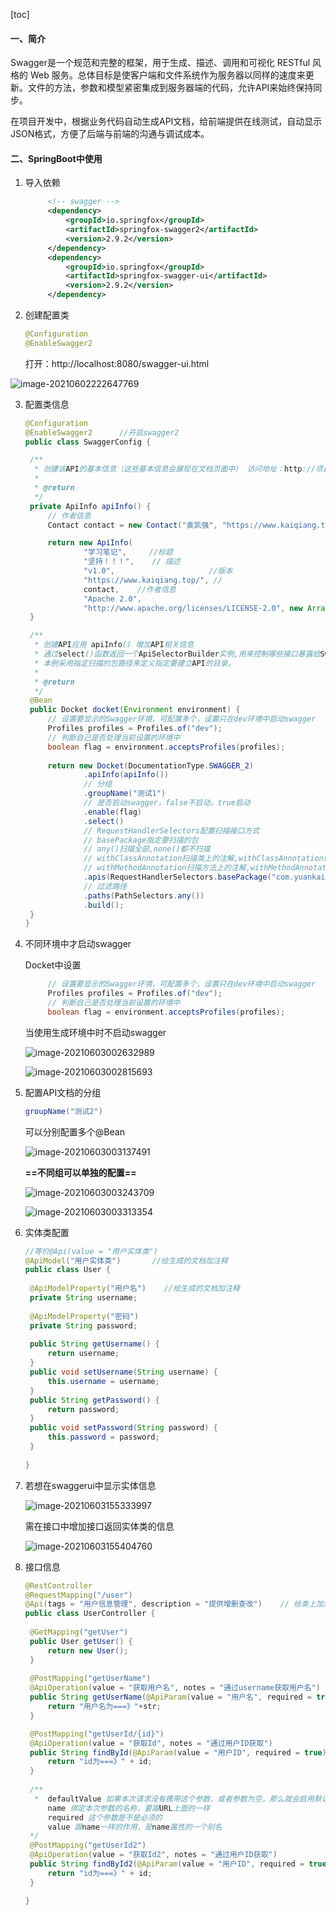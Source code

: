 [toc]

#### 一、简介

Swagger是一个规范和完整的框架，用于生成、描述、调用和可视化 RESTful 风格的 Web 服务。总体目标是使客户端和文件系统作为服务器以同样的速度来更新。文件的方法，参数和模型紧密集成到服务器端的代码，允许API来始终保持同步。

在项目开发中，根据业务代码自动生成API文档，给前端提供在线测试，自动显示JSON格式，方便了后端与前端的沟通与调试成本。

#### 二、SpringBoot中使用

1. 导入依赖

   ```xml
   		<!-- swagger -->
   		<dependency>
   			<groupId>io.springfox</groupId>
   			<artifactId>springfox-swagger2</artifactId>
   			<version>2.9.2</version>
   		</dependency>
   		<dependency>
   			<groupId>io.springfox</groupId>
   			<artifactId>springfox-swagger-ui</artifactId>
   			<version>2.9.2</version>
   		</dependency>
   ```

2. 创建配置类

   ```java
   @Configuration
   @EnableSwagger2
   ```

   打开：http://localhost:8080/swagger-ui.html

![image-20210602222647769](https://file-ykq.oss-cn-shanghai.aliyuncs.com/img/20210602222647.png)

3. 配置类信息

   ```java
   @Configuration
   @EnableSwagger2		//开启swagger2
   public class SwaggerConfig {
   
   	/**
   	 * 创建该API的基本信息（这些基本信息会展现在文档页面中） 访问地址：http://项目实际地址/swagger-ui.html
   	 * 
   	 * @return
   	 */
   	private ApiInfo apiInfo() {
   		// 作者信息
   		Contact contact = new Contact("袁凯强", "https://www.kaiqiang.top/", "2210774904@qq.com");
   
   		return new ApiInfo(
   				"学习笔记", 	//标题
   				"坚持！！！", 	// 描述
   				"v1.0", 					//版本
   				"https://www.kaiqiang.top/", //
   				contact, 	//作者信息
   				"Apache 2.0",
   				"http://www.apache.org/licenses/LICENSE-2.0", new ArrayList<VendorExtension>());
   	}
   
   	/**
   	 * 创建API应用 apiInfo() 增加API相关信息
   	 * 通过select()函数返回一个ApiSelectorBuilder实例,用来控制哪些接口暴露给Swagger来展现，
   	 * 本例采用指定扫描的包路径来定义指定要建立API的目录。
   	 *
   	 * @return
   	 */
   	@Bean
   	public Docket docket(Environment environment) {
   		// 设置要显示的Swagger环境，可配置多个，设置只在dev环境中启动swagger
   		Profiles profiles = Profiles.of("dev");
   		// 判断自己是否处理当前设置的环境中
   		boolean flag = environment.acceptsProfiles(profiles);
   		
   		return new Docket(DocumentationType.SWAGGER_2)
   				.apiInfo(apiInfo())
   				// 分组
   				.groupName("测试1")
   				// 是否启动swagger，false不启动，true启动
   				.enable(flag)
   				.select()
   				// RequestHandlerSelectors配置扫描接口方式
   				// basePackage指定要扫描的包
   				// any()扫描全部,none()都不扫描
   				// withClassAnnotation扫描类上的注解,withClassAnnotation(RestController.class)
   				// withMethodAnnotation扫描方法上的注解,withMethodAnnotation(GetMapping.class)
   				.apis(RequestHandlerSelectors.basePackage("com.yuankaiqiang.rest")) // 这里写的是API接口所在的包位置
   				// 过滤路径 
   				.paths(PathSelectors.any())
   				.build();
   	}
   }
   ```

4. 不同环境中才启动swagger

   Docket中设置

   ```java
   		// 设置要显示的Swagger环境，可配置多个，设置只在dev环境中启动swagger
   		Profiles profiles = Profiles.of("dev");
   		// 判断自己是否处理当前设置的环境中
   		boolean flag = environment.acceptsProfiles(profiles);
   ```

   当使用生成环境中时不启动swagger

   ![image-20210603002632989](https://file-ykq.oss-cn-shanghai.aliyuncs.com/img/20210603002633.png)

   ![image-20210603002815693](https://file-ykq.oss-cn-shanghai.aliyuncs.com/img/20210603002815.png)

5. 配置API文档的分组

   ```java
   groupName("测试2")
   ```

   可以分别配置多个@Bean

   ![image-20210603003137491](https://file-ykq.oss-cn-shanghai.aliyuncs.com/img/20210603003137.png)

   **==不同组可以单独的配置==**

   ![image-20210603003243709](https://file-ykq.oss-cn-shanghai.aliyuncs.com/img/20210603003243.png)

   ![image-20210603003313354](https://file-ykq.oss-cn-shanghai.aliyuncs.com/img/20210603003313.png)

6. 实体类配置

   ```java
   //等价@Api(value = "用户实体类")
   @ApiModel("用户实体类")		//给生成的文档加注释
   public class User {
   	
   	@ApiModelProperty("用户名")	//给生成的文档加注释
   	private String username;
   	
   	@ApiModelProperty("密码")
   	private String password;
   	
   	public String getUsername() {
   		return username;
   	}
   	public void setUsername(String username) {
   		this.username = username;
   	}
   	public String getPassword() {
   		return password;
   	}
   	public void setPassword(String password) {
   		this.password = password;
   	}
   	
   }
   ```

7. 若想在swaggerui中显示实体信息

   ![image-20210603155333997](https://file-ykq.oss-cn-shanghai.aliyuncs.com/img/20210603155334.png)

   需在接口中增加接口返回实体类的信息

   ![image-20210603155404760](https://file-ykq.oss-cn-shanghai.aliyuncs.com/img/20210603155404.png)

8. 接口信息

   ```java
   @RestController
   @RequestMapping("/user")
   @Api(tags = "用户信息管理", description = "提供增删查改") 	// 给类上加注释
   public class UserController {
   	
   	@GetMapping("getUser")
   	public User getUser() {
   		return new User();
   	}
   	
   	@PostMapping("getUserName")
   	@ApiOperation(value = "获取用户名", notes = "通过username获取用户名")		//给方法加注释
   	public String getUserName(@ApiParam(value = "用户名", required = true) @RequestBody String str) {
   		return "用户名为===》"+str;
   	}
   
   	@PostMapping("getUserId/{id}")
   	@ApiOperation(value = "获取Id", notes = "通过用户ID获取")
   	public String findById(@ApiParam(value = "用户ID", required = true) @PathVariable("id") Long id) {
   		return "id为===》" + id;
   	}
   	
   	/**
   	 *  defaultValue 如果本次请求没有携带这个参数，或者参数为空，那么就会启用默认值
   		name 绑定本次参数的名称，要跟URL上面的一样
   		required 这个参数是不是必须的
   		value 跟name一样的作用，是name属性的一个别名
   	*/
   	@PostMapping("getUserId2")
   	@ApiOperation(value = "获取Id2", notes = "通过用户ID获取")
   	public String findById2(@ApiParam(value = "用户ID", required = true) @RequestParam("id") Long id) {
   		return "id为===》" + id;
   	}
   
   }
   ```

   

































